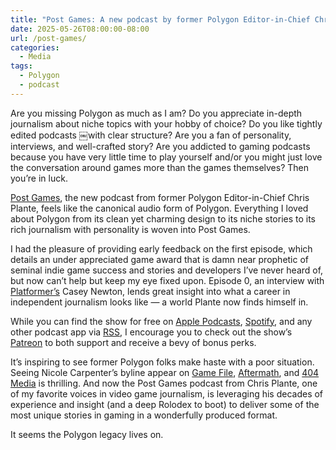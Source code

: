 ```yaml
---
title: "Post Games: A new podcast by former Polygon Editor-in-Chief Chris Plante"
date: 2025-05-26T08:00:00-08:00
url: /post-games/
categories:
  - Media
tags:
  - Polygon
  - podcast
---
```


Are you missing Polygon as much as I am? Do you appreciate in-depth journalism about niche topics with your hobby of choice? Do you like tightly edited podcasts ￼with clear structure? Are you a fan of personality, interviews, and well-crafted story? Are you addicted to gaming podcasts because you have very little time to play yourself and/or you might just love the conversation around games more than the games themselves? Then you’re in luck.

[Post Games](https://www.patreon.com/PostGames), the new podcast from former Polygon Editor-in-Chief Chris Plante, feels like the canonical audio form of Polygon. Everything I loved about Polygon from its clean yet charming design to its niche stories to its rich journalism with personality is woven into Post Games.

I had the pleasure of providing early feedback on the first episode, which details an under appreciated game award that is damn near prophetic of seminal indie game success and stories and developers I’ve never heard of, but now can’t help but keep my eye fixed upon. Episode 0, an interview with [Platformer’s](https://www.platformer.news) Casey Newton, lends great insight into what a career in independent journalism looks like — a world Plante now finds himself in.

While you can find the show for free on [Apple Podcasts](https://podcasts.apple.com/us/podcast/post-games/id1815131711), [Spotify](https://open.spotify.com/show/4bn8CFHz9RRWrYfTyWSnFx), and any other podcast app via [RSS](https://shows.acast.com/post-games), I encourage you to check out the show’s [Patreon](https://www.patreon.com/PostGames) to both support and receive a bevy of bonus perks.

It’s inspiring to see former Polygon folks make haste with a poor situation. Seeing Nicole Carpenter’s byline appear on [Game File](https://www.gamefile.news/p/palworld-pocketpair-nintendo-pokemon-lawsuit-whats-next), [Aftermath](https://aftermath.site/infinity-nikki-bubble-season-1-5-update), and [404 Media](https://www.404media.co/how-video-game-sex-scenes-are-made/) is thrilling. And now the Post Games podcast from Chris Plante, one of my favorite voices in video game journalism, is leveraging his decades of experience and insight (and a deep Rolodex to boot) to deliver some of the most unique stories in gaming in a wonderfully produced format.

It seems the Polygon legacy lives on.